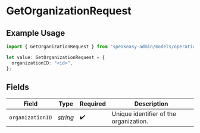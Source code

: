 # GetOrganizationRequest

## Example Usage

```typescript
import { GetOrganizationRequest } from "speakeasy-admin/models/operations";

let value: GetOrganizationRequest = {
  organizationID: "<id>",
};
```

## Fields

| Field                                  | Type                                   | Required                               | Description                            |
| -------------------------------------- | -------------------------------------- | -------------------------------------- | -------------------------------------- |
| `organizationID`                       | *string*                               | :heavy_check_mark:                     | Unique identifier of the organization. |